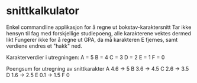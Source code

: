 # snittkalkulator
Enkel commandline applikasjon for å regne ut bokstav-karaktersnitt
Tar ikke hensyn til fag med forskjellige studiepoeng, alle karakterene vektes dermed likt
Fungerer ikke for å regne ut GPA, da må karakteren E fjernes, samt verdiene endres et "hakk" ned.

Karakterverdier i utregningen:
A = 5
B = 4
C = 3
D = 2
E = 1
F = 0

Poengsum for utregning av snittkarakter
A 4.6 -> 5
B 3.6 -> 4.5
C 2.6 -> 3.5
D 1.6 -> 2.5
E 0.1 -> 1.5
F 0
